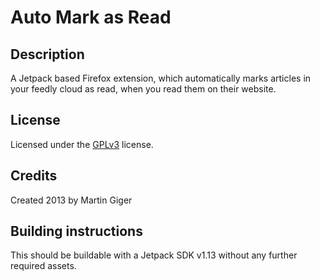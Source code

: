 # Auto Mark as Read

## Description
A Jetpack based Firefox extension, which automatically marks articles in your feedly cloud as read, when you read them on their website.

## License
Licensed under the [GPLv3](http://www.gnu.org/licenses/gpl-3.0.html) license.

## Credits
Created 2013 by Martin Giger

## Building instructions
This should be buildable with a Jetpack SDK v1.13 without any further required assets.
